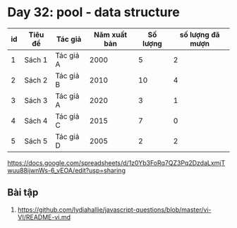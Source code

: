 # Day 32: pool - data structure

id      | Tiêu đề       | Tác giả       | Năm xuất bản  | Số lượng      | số lượng đã mượn |
--      | ------        | --------| ------------        | --------      | ---------------- |
1 | Sách 1 | Tác giả A | 2000 | 5 | 2
2 | Sách 2 | Tác giả B | 2010 | 10 | 4
3 | Sách 3 | Tác giả A | 2020 | 3 | 1
4 | Sách 4 | Tác giả C | 2015 | 7 | 0
5 | Sách 5 | Tác giả D | 2005 | 2 | 2

https://docs.google.com/spreadsheets/d/1z0Yb3FoRq7QZ3Pq2DzdaLxmjTwuu88ijwnWs-6_vEOA/edit?usp=sharing

## Bài tập

1. https://github.com/lydiahallie/javascript-questions/blob/master/vi-VI/README-vi.md